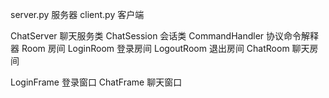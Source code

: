 server.py 服务器
client.py 客户端

ChatServer 聊天服务类
ChatSession 会话类
CommandHandler 协议命令解释器
Room 房间
LoginRoom 登录房间
LogoutRoom 退出房间
ChatRoom 聊天房间

LoginFrame 登录窗口
ChatFrame 聊天窗口
